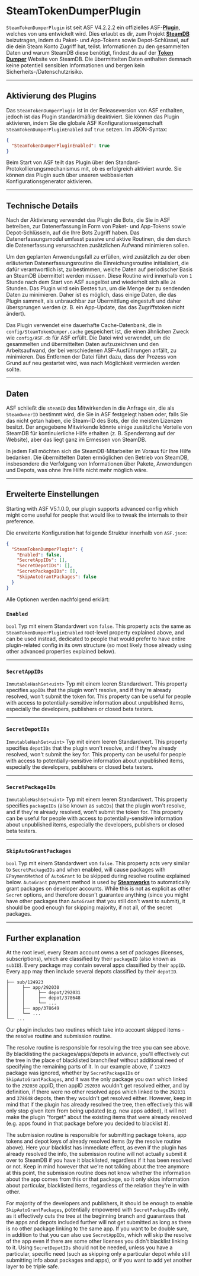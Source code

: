 # SteamTokenDumperPlugin

`SteamTokenDumperPlugin` ist seit ASF V4.2.2.2 ein offizielles ASF-**[Plugin](https://github.com/JustArchiNET/ArchiSteamFarm/wiki/Plugins-de-DE)**, welches von uns entwickelt wird. Dies erlaubt es dir, zum Projekt **[SteamDB](https://steamdb.info)** beizutragen, indem du Paket- und App-Tokens sowie Depot-Schlüssel, auf die dein Steam Konto Zugriff hat, teilst. Informationen zu den gesammelten Daten und warum SteamDB diese benötigt, findest du auf der **[Token Dumper](https://steamdb.info/tokendumper)** Website von SteamDB. Die übermittelten Daten enthalten demnach keine potentiell sensiblen Informationen und bergen kein Sicherheits-/Datenschutzrisiko.

---

## Aktivierung des Plugins

Das `SteamTokenDumperPlugin` ist in der Releaseversion von ASF enthalten, jedoch ist das Plugin standardmäßig deaktiviert. Sie können das Plugin aktivieren, indem Sie die globale ASF Konfigurationseigenschaft `SteamTokenDumperPluginEnabled` auf `true` setzen. Im JSON-Syntax:

```json
{
  "SteamTokenDumperPluginEnabled": true
}
```

Beim Start von ASF teilt das Plugin über den Standard-Protokollierungsmechanismus mit, ob es erfolgreich aktiviert wurde. Sie können das Plugin auch über unseren webbasierten Konfigurationsgenerator aktivieren.

---

## Technische Details

Nach der Aktivierung verwendet das Plugin die Bots, die Sie in ASF betreiben, zur Datenerfassung in Form von Paket- und App-Tokens sowie Depot-Schlüsseln, auf die Ihre Bots Zugriff haben. Das Datenerfassungsmodul umfasst passive und aktive Routinen, die den durch die Datenerfassung verursachten zusätzlichen Aufwand minimieren sollen.

Um den geplanten Anwendungsfall zu erfüllen, wird zusätzlich zu der oben erläuterten Datenerfassungsroutine die Einreichungsroutine initialisiert, die dafür verantwortlich ist, zu bestimmen, welche Daten auf periodischer Basis an SteamDB übermittelt werden müssen. Diese Routine wird innerhalb von `1` Stunde nach dem Start von ASF ausgelöst und wiederholt sich alle `24` Stunden. Das Plugin wird sein Bestes tun, um die Menge der zu sendenden Daten zu minimieren. Daher ist es möglich, dass einige Daten, die das Plugin sammelt, als unbrauchbar zur Übermittlung eingestuft und daher übersprungen werden (z. B. ein App-Update, das das Zugriffstoken nicht ändert).

Das Plugin verwendet eine dauerhafte Cache-Datenbank, die in `config/SteamTokenDumper.cache` gespeichert ist, die einen ähnlichen Zweck wie `config/ASF.db` für ASF erfüllt. Die Datei wird verwendet, um die gesammelten und übermittelten Daten aufzuzeichnen und den Arbeitsaufwand, der bei verschiedenen ASF-Ausführungen anfällt, zu minimieren. Das Entfernen der Datei führt dazu, dass der Prozess von Grund auf neu gestartet wird, was nach Möglichkeit vermieden werden sollte.

---

## Daten

ASF schließt die `steamID` des Mitwirkenden in die Anfrage ein, die als `SteamOwnerID` bestimmt wird, die Sie in ASF festgelegt haben oder, falls Sie das nicht getan haben, die Steam-ID des Bots, der die meisten Lizenzen besitzt. Der angegebene Mitwirkende könnte einige zusätzliche Vorteile von SteamDB für kontinuierliche Hilfe erhalten (z. B. Spenderrang auf der Website), aber das liegt ganz im Ermessen von SteamDB.

In jedem Fall möchten sich die SteamDB-Mitarbeiter im Voraus für Ihre Hilfe bedanken. Die übermittelten Daten ermöglichen den Betrieb von SteamDB, insbesondere die Verfolgung von Informationen über Pakete, Anwendungen und Depots, was ohne Ihre Hilfe nicht mehr möglich wäre.

---

## Erweiterte Einstellungen

Starting with ASF V5.1.0.0, our plugin supports advanced config which might come useful for people that would like to tweak the internals to their preference.

Die erweiterte Konfiguration hat folgende Struktur innerhalb von `ASF.json`:

```json
{
  "SteamTokenDumperPlugin": {
    "Enabled": false,
    "SecretAppIDs": [],
    "SecretDepotIDs": [],
    "SecretPackageIDs": [],
    "SkipAutoGrantPackages": false
  }
}
```

Alle Optionen werden nachfolgend erklärt:

### `Enabled`

`bool` Typ mit einem Standardwert von `false`. This property acts the same as `SteamTokenDumperPluginEnabled` root-level property explained above, and can be used instead, dedicated to people that would prefer to have entire plugin-related config in its own structure (so most likely those already using other advanced properties explained below).

---

### `SecretAppIDs`

`ImmutableHashSet<uint>` Typ mit einem leeren Standardwert. This property specifies `appIDs` that the plugin won't resolve, and if they're already resolved, won't submit the token for. This property can be useful for people with access to potentially-sensitive information about unpublished items, especially the developers, publishers or closed beta testers.

---

### `SecretDepotIDs`

`ImmutableHashSet<uint>` Typ mit einem leeren Standardwert. This property specifies `depotIDs` that the plugin won't resolve, and if they're already resolved, won't submit the key for. This property can be useful for people with access to potentially-sensitive information about unpublished items, especially the developers, publishers or closed beta testers.

---

### `SecretPackageIDs`

`ImmutableHashSet<uint>` Typ mit einem leeren Standardwert. This property specifies `packageIDs` (also known as `subIDs`) that the plugin won't resolve, and if they're already resolved, won't submit the token for. This property can be useful for people with access to potentially-sensitive information about unpublished items, especially the developers, publishers or closed beta testers.

---

### `SkipAutoGrantPackages`

`bool` Typ mit einem Standardwert von `false`. This property acts very similar to `SecretPackageIDs` and when enabled, will cause packages with `EPaymentMethod` of `AutoGrant` to be skipped during resolve routine explained below. `AutoGrant` payment method is used by **[Steamworks](https://partner.steamgames.com)** to automatically grant packages on developer accounts. While this is not as explicit as other `Secret` options, and therefore doesn't guarantee anything (since you might have other packages than `AutoGrant` that you still don't want to submit), it should be good enough for skipping majority, if not all, of the secret packages.

---

## Further explanation

At the root level, every Steam account owns a set of packages (licenses, subscriptions), which are classified by their `packageID` (also known as `subID`). Every package may contain several apps classified by their `appID`. Every app may then include several depots classified by their `depotID`.

```text
├── sub/124923
│     ├── app/292030
│     │     ├── depot/292031
│     │     ├── depot/378648
│     │     └── ...
│     ├── app/378649
│     └── ...
└── ...
```

Our plugin includes two routines which take into account skipped items - the resolve routine and submission routine.

The resolve routine is responsible for resolving the tree you can see above. By blacklisting the packages/apps/depots in advance, you'll effectively cut the tree in the place of blacklisted branch/leaf without additional need of specifying the remaining parts of it. In our example above, if `124923` package was ignored, whether by `SecretPackageIDs` or `SkipAutoGrantPackages`, and it was the only package you own which linked to the `292030` appID, then appID `292030` wouldn't get resolved either, and by definition, if there were no other resolved apps which linked to the `292031` and `378648` depots, then they wouldn't get resolved either. However, keep in mind that if the plugin has already resolved the tree, then effectively this will only stop given item from being updated (e.g. new apps added), it will not make the plugin "forget" about the existing items that were already resolved (e.g. apps found in that package before you decided to blacklist it).

The submission routine is responsible for submitting package tokens, app tokens and depot keys of already resolved items (by the resolve routine above). Here your blacklist has immediate effect, as even if the plugin has already resolved the info, the submission routine will not actually submit it over to SteamDB if you have it blacklisted, regardless if it has been resolved or not. Keep in mind however that we're not talking about the tree anymore at this point, the submission routine does not know whether the information about the app comes from this or that package, so it only skips information about particular, blacklisted items, regardless of the relation they're in with other.

For majority of the developers and publishers, it should be enough to enable `SkipAutoGrantPackages`, potentially empowered with `SecretPackageIDs` only, as it effectively cuts the tree at the beginning branch and guarantees that the apps and depots included further will not get submitted as long as there is no other package linking to the same app. If you want to be double sure, in addition to that you can also use `SecretAppIDs`, which will skip the resolve of the app even if there are some other licenses you didn't blacklist linking to it. Using `SecretDepotIDs` should not be needed, unless you have a particular, specific need (such as skipping only a particular depot while still submitting info about packages and apps), or if you want to add yet another layer to be triple safe.